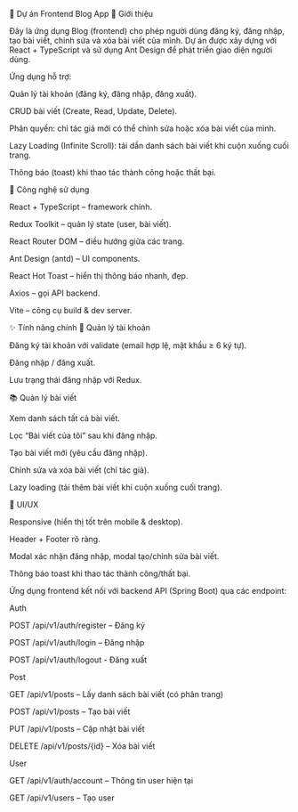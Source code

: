 📝 Dự án Frontend Blog App
📖 Giới thiệu

Đây là ứng dụng Blog (frontend) cho phép người dùng đăng ký, đăng nhập, tạo bài viết, chỉnh sửa và xóa bài viết của mình.
Dự án được xây dựng với React + TypeScript và sử dụng Ant Design để phát triển giao diện người dùng.

Ứng dụng hỗ trợ:

Quản lý tài khoản (đăng ký, đăng nhập, đăng xuất).

CRUD bài viết (Create, Read, Update, Delete).

Phân quyền: chỉ tác giả mới có thể chỉnh sửa hoặc xóa bài viết của mình.

Lazy Loading (Infinite Scroll): tải dần danh sách bài viết khi cuộn xuống cuối trang.

Thông báo (toast) khi thao tác thành công hoặc thất bại.

🚀 Công nghệ sử dụng

React + TypeScript – framework chính.

Redux Toolkit – quản lý state (user, bài viết).

React Router DOM – điều hướng giữa các trang.

Ant Design (antd) – UI components.

React Hot Toast – hiển thị thông báo nhanh, đẹp.

Axios – gọi API backend.

Vite – công cụ build & dev server.

✨ Tính năng chính
🧑 Quản lý tài khoản

Đăng ký tài khoản với validate (email hợp lệ, mật khẩu ≥ 6 ký tự).

Đăng nhập / đăng xuất.

Lưu trạng thái đăng nhập với Redux.

📚 Quản lý bài viết

Xem danh sách tất cả bài viết.

Lọc “Bài viết của tôi” sau khi đăng nhập.

Tạo bài viết mới (yêu cầu đăng nhập).

Chỉnh sửa và xóa bài viết (chỉ tác giả).

Lazy loading (tải thêm bài viết khi cuộn xuống cuối trang).

🎨 UI/UX

Responsive (hiển thị tốt trên mobile & desktop).

Header + Footer rõ ràng.

Modal xác nhận đăng nhập, modal tạo/chỉnh sửa bài viết.

Thông báo toast khi thao tác thành công/thất bại.

Ứng dụng frontend kết nối với backend API (Spring Boot) qua các endpoint:

Auth

POST /api/v1/auth/register – Đăng ký

POST /api/v1/auth/login – Đăng nhập

POST /api/v1/auth/logout - Đăng xuất

Post

GET /api/v1/posts – Lấy danh sách bài viết (có phân trang)

POST /api/v1/posts – Tạo bài viết

PUT /api/v1/posts – Cập nhật bài viết

DELETE /api/v1/posts/{id} – Xóa bài viết

User

GET /api/v1/auth/account – Thông tin user hiện tại

GET /api/v1/users – Tạo user